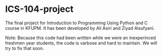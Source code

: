 # ICS-104-project
The final project for Introduction to Programming Using Python and C course in KFUPM. It has been developed by Ali Asiri and Ziyad Alsufyani.

Note: Because this code had been written while we were an inexperinced freshmen year students, the code is varbose and hard to maintain.
We will try to fix that soon.
